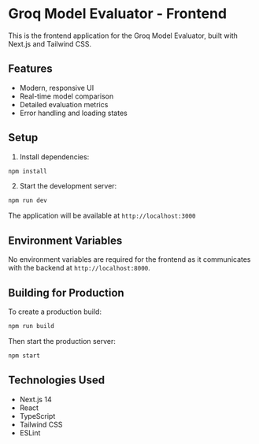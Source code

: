 # Groq Model Evaluator - Frontend

This is the frontend application for the Groq Model Evaluator, built with Next.js and Tailwind CSS.

## Features

- Modern, responsive UI
- Real-time model comparison
- Detailed evaluation metrics
- Error handling and loading states

## Setup

1. Install dependencies:
```bash
npm install
```

2. Start the development server:
```bash
npm run dev
```

The application will be available at `http://localhost:3000`

## Environment Variables

No environment variables are required for the frontend as it communicates with the backend at `http://localhost:8000`.

## Building for Production

To create a production build:

```bash
npm run build
```

Then start the production server:

```bash
npm start
```

## Technologies Used

- Next.js 14
- React
- TypeScript
- Tailwind CSS
- ESLint
